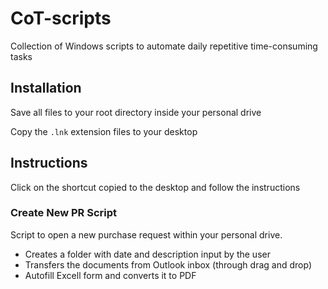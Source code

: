 # CoT-scripts

Collection of Windows scripts to automate daily repetitive time-consuming tasks

## Installation

Save all files to your root directory inside your personal drive

Copy the `.lnk` extension files to your desktop


## Instructions

Click on the shortcut copied to the desktop and follow the instructions

### Create New PR Script

Script to open a new purchase request within your personal drive.
- Creates a folder with date and description input by the user
- Transfers the documents from Outlook inbox (through drag and drop)
- Autofill Excell form and converts it to PDF
 



